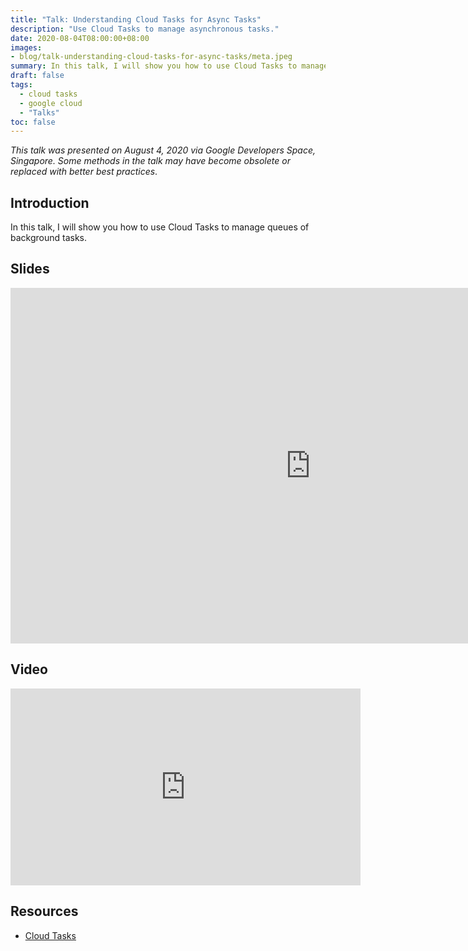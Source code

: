 ```yaml
---
title: "Talk: Understanding Cloud Tasks for Async Tasks"
description: "Use Cloud Tasks to manage asynchronous tasks."
date: 2020-08-04T08:00:00+08:00
images:
- blog/talk-understanding-cloud-tasks-for-async-tasks/meta.jpeg
summary: In this talk, I will show you how to use Cloud Tasks to manage queues of background tasks.
draft: false
tags:
  - cloud tasks
  - google cloud
  - "Talks"
toc: false
---
```


*This talk was presented on August 4, 2020 via Google Developers Space, Singapore. Some methods in the talk may have become obsolete or replaced with better best practices*.

## Introduction

In this talk, I will show you how to use Cloud Tasks to manage queues of background tasks.

## Slides

<iframe class="block mb-6" src="https://docs.google.com/presentation/d/e/2PACX-1vT18hq4sReT5uMSP8nGz9DuS7jL38JalINQnS3puKuQ0rQKf_5_iSv9zfkBZOfLE1p9iPLWXqQh27fx/embed?start=false&loop=false&delayms=3000" frameborder="0" width="960" height="569" allowfullscreen="true" mozallowfullscreen="true" webkitallowfullscreen="true"></iframe>

## Video

<iframe class="block mb-6" width="560" height="315" src="https://www.youtube.com/embed/Q_airdHCuV8" title="YouTube video player" frameborder="0" allow="accelerometer; autoplay; clipboard-write; encrypted-media; gyroscope; picture-in-picture" allowfullscreen></iframe>

## Resources

- [Cloud Tasks](https://cloud.google.com/tasks)